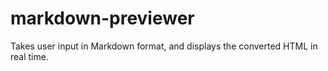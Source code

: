 # markdown-previewer
  Takes user input in Markdown format, and displays the converted HTML in real time.
